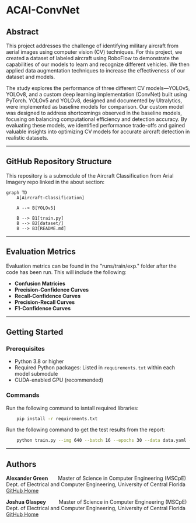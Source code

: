 # ACAI-ConvNet

## Abstract

This project addresses the challenge of identifying military aircraft from aerial images using computer vision (CV) techniques. For this project, we created a dataset of labeled aircraft using RoboFlow to demonstrate the capabilities of our models to learn and recognize different vehicles. We then applied data augmentation techniques to increase the effectiveness of our dataset and models.

The study explores the performance of three different CV models—YOLOv5, YOLOv8, and a custom deep learning implementation (ConvNet) built using PyTorch. YOLOv5 and YOLOv8, designed and documented by Ultralytics, were implemented as baseline models for comparison. Our custom model was designed to address shortcomings observed in the baseline models, focusing on balancing computational efficiency and detection accuracy. By evaluating these models, we identified performance trade-offs and gained valuable insights into optimizing CV models for accurate aircraft detection in realistic datasets.

---

## GitHub Repository Structure

This repository is a submodule of the Aircraft Classification from Arial Imagery repo linked in the about section:

```mermaid
graph TD
    A[Aircraft-Classification]

    A --> B[YOLOv5]

    B --> B1[train.py]
    B --> B2[dataset/]
    B --> B3[README.md]
```

---

## Evaluation Metrics

Evaluation metrics can be found in the "runs/train/exp." folder after the code has been run. This will include the following:

- **Confusion Matricies**
- **Precision-Confidence Curves**
- **Recall-Confidence Curves**
- **Precision-Recall Curves**
- **F1-Confidence Curves**

---

## Getting Started

### **Prerequisites**

- Python 3.8 or higher
- Required Python packages: Listed in `requirements.txt` within each model submodule
- CUDA-enabled GPU (recommended)

### **Commands**

Run the following command to isntall required libraries:

```bash
    pip install -r requirements.txt
```

Run the following command to get the test results from the report:

```bash
    python train.py --img 640 --batch 16 --epochs 30 --data data.yaml --weights yolov5s.pt
```

---

## Authors

**Alexander Green** &nbsp;&nbsp;&nbsp;&nbsp;&nbsp; Master of Science in Computer Engineering (MSCpE)<br>
Dept. of Electrical and Computer Engineering, University of Central Florida<br>
[GitHub Home](https://github.com/alexneilgreen)

**Joshua Glaspey** &nbsp;&nbsp;&nbsp;&nbsp;&nbsp;&nbsp;&nbsp; Master of Science in Computer Engineering (MSCpE)<br>
Dept. of Electrical and Computer Engineering, University of Central Florida<br>
[GitHub Home](https://github.com/jkglaspey)
